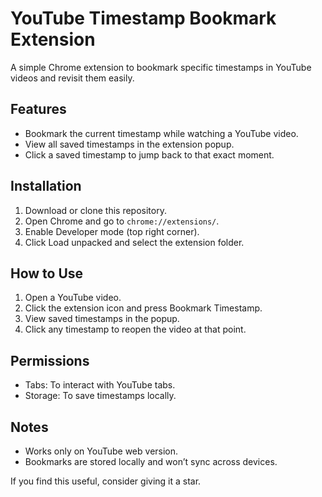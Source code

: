 # YouTube Timestamp Bookmark Extension  

A simple Chrome extension to bookmark specific timestamps in YouTube videos and revisit them easily.  

## Features  
- Bookmark the current timestamp while watching a YouTube video.  
- View all saved timestamps in the extension popup.  
- Click a saved timestamp to jump back to that exact moment.  

## Installation  
1. Download or clone this repository.  
2. Open Chrome and go to `chrome://extensions/`.  
3. Enable Developer mode (top right corner).  
4. Click Load unpacked and select the extension folder.  

## How to Use  
1. Open a YouTube video.  
2. Click the extension icon and press Bookmark Timestamp.  
3. View saved timestamps in the popup.  
4. Click any timestamp to reopen the video at that point.  

## Permissions  
- Tabs: To interact with YouTube tabs.  
- Storage: To save timestamps locally.  

## Notes  
- Works only on YouTube web version.  
- Bookmarks are stored locally and won’t sync across devices.  

If you find this useful, consider giving it a star.
